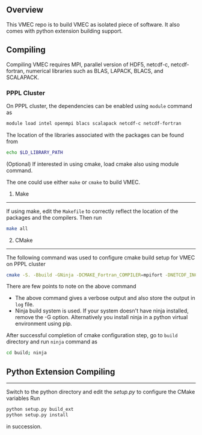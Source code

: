 ## Overview

This VMEC repo is to build VMEC as isolated piece of software. It also comes with python extension building support.


## Compiling

Compiling VMEC requires MPI, parallel version of HDF5, netcdf-c, netcdf-fortran, numerical libraries such as BLAS, LAPACK, BLACS, and SCALAPACK.

### PPPL Cluster
On PPPL cluster, the dependencies can be enabled using `module` command as
```bash
module load intel openmpi blacs scalapack netcdf-c netcdf-fortran
```
The location of the libraries associated with the packages can be found from
```bash
echo $LD_LIBRARY_PATH
```

(Optional) If interested in using cmake, load cmake also using module command.

The one could use either `make` or `cmake` to build VMEC. 
1. Make
-------
If using make, edit the `Makefile` to correctly reflect the location of the packages and the compilers. Then run 
```bash
make all
```

2. CMake
--------
The following command was used to configure cmake build setup for VMEC on PPPL cluster
```bash
cmake -S. -Bbuild -GNinja -DCMAKE_Fortran_COMPILER=mpifort -DNETCDF_INC_PATH=/usr/pppl/intel/2019-pkgs/netcdf-fortran-4.5.2/include/ -DNETCDF_LIB_PATH=/usr/pppl/intel/2019-pkgs/netcdf-fortran-4.5.2/lib -DSCALAPACK_LIB_NAME=scalapack -DBLACS_LIB_NAME=mpiblacs -DBLACS_CINIT_NAME=mpiblacsCinit -DBLACS_F77INIT_NAME=mpiblacsF77init --trace-source=CMakeLists.txt 2>&1 | tee log
```
There are few points to note on the above command
  - The above command gives a verbose output and also store the output in `log` file. 
  - Ninja build system is used. If your system doesn't have ninja installed, remove the -G option. Alternatively you install ninja in a python virtual environment using pip.

After successful completion of cmake configuration step, go to `build` directory and run `ninja` command as
```bash
cd build; ninja
````

## Python Extension Compiling
-----------------------------
Switch to the python directory and edit the *setup.py* to configure the CMake variables
Run 
```bash
python setup.py build_ext
python setup.py install
``` 
in succession.

